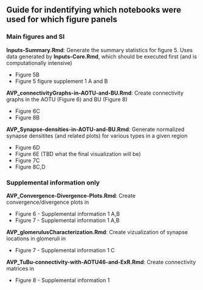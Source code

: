 ## Guide for indentifying which notebooks were used for which figure panels

### Main figures and SI
**Inputs-Summary.Rmd**: Generate the summary statistics for figure 5. Uses data generated by **Inputs-Core.Rmd**, which should be executed first (and is computationally intensive)
* Figure 5B
* Figure 5 figure supplement 1 A and B

**AVP_connectivityGraphs-in-AOTU-and-BU.Rmd**: Create connectivity graphs in the AOTU (Figure 6) and BU (Figure 8)
* Figure 6C
* Figure 8B

**AVP_Synapse-densities-in-AOTU-and-BU.Rmd**: Generate normalized synapse densitites (and related plots) for various types in a given region
* Figure 6D
* Figure 6E (TBD what the final visualization will be)
* Figure 7C
* Figure 8C,D

### Supplemental information only
**AVP_Convergence-Divergence-Plots.Rmd**: Create convergence/divergence plots in
* Figure 6 - Supplemental information 1 A,B
* Figure 7 - Supplemental information 1 A,B

**AVP_glomerulusCharacterization.Rmd**: Create vizualization of synapse locations in glomeruli in
* Figure 7 - Supplemental information 1 C

**AVP_TuBu-connectivity-with-AOTU46-and-ExR.Rmd**: Create connectivity matrices in
* Figure 8 - Supplemental information 1
